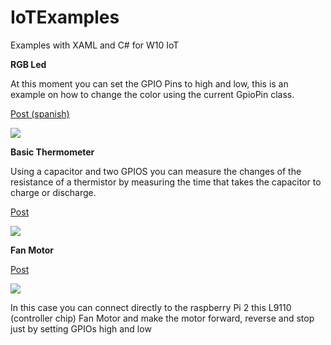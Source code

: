 # IoTExamples
Examples with XAML and C# for W10 IoT

<b>RGB Led</b>

At this moment you can set the GPIO Pins to high and low, this is an example on how to change the color using the current GpioPin class.

<a href="http://expediteapps.com/blog/usando-un-rgb-led-en-una-app-w10-iot/">Post (spanish)</a>

<img src="http://expediteapps.com/blog/wp-content/uploads/2015/05/sheet.png" />

<b>Basic Thermometer</b>

Using a capacitor and two GPIOS you can measure the changes of the resistance of a thermistor by measuring the time that takes the capacitor to charge or discharge.

<a href="http://expediteapps.com/blog/temperature-with-gpios-in-windows10iot-with-rpi2/">Post </a>

<img src="http://expediteapps.com/blog/wp-content/uploads/2015/05/thermistor.jpg" />

<b>Fan Motor</b>

<a href="http://expediteapps.com/blog/l9110-fan-motor-with-rpi2-with-windows-10-iot/">Post </a>

<img src="http://expediteapps.com/blog/wp-content/uploads/2015/05/fanmotor.jpg" />


In this case you can connect directly to the raspberry Pi 2 this L9110 (controller chip) Fan Motor and make the motor forward, reverse and stop just by setting GPIOs high and low

